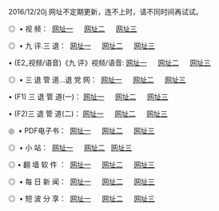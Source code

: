 2016/12/20j 网址不定期更新，连不上时，请不同时间再试试。
<p>◎   • 视 频： 
<a href="http://pb.pbassociates.biz/tv/" target="_blank">网址一</a> 　 
<a href="http://pb.pbassociates.biz/9018.html" target="_blank">网址二</a> 　 
<a href="http://pb.pbassociates.biz/9449.html" target="_blank">网址三</a></p>
<p>◎   • 九 评.三 退：  
<a href="http://pb.pbassociates.biz/tt/" target="_blank">网址一</a> 　 
<a href="http://pb.pbassociates.biz/v2/" target="_blank">网址二</a> 　 
<a href="http://pb.pbassociates.biz/t/" target="_blank">网址三</a> 　</p>
<p>  • (E2_视频/语音)《九 评》视频/语音: 
<a href="http://pb.pbassociates.biz/7738.html" target="_blank">网址一</a> 　 
<a href="http://pb.pbassociates.biz/7614.html" target="_blank">网址二</a> 　 
<a href="http://pb.pbassociates.biz/7633.html" target="_blank">网址三</a></p>
<p>◎   • 三 退 管 道...退 党 网：  
<a href="http://pb.pbassociates.biz/go/8/" target="_blank">网址一</a> 　 
<a href="http://pb.pbassociates.biz/go/8/" target="_blank">网址二</a> 　 
<a href="http://pb.pbassociates.biz/go/8/" target="_blank">网址三</a></p>
<p>  • (F1) 三 退 管 道(一)： 
<a href="http://pb.pbassociates.biz/dd/" target="_blank">网址一</a> 　 
<a href="http://pb.pbassociates.biz/dd/" target="_blank">网址二</a> 　 
<a href="http://pb.pbassociates.biz/dd/" target="_blank">网址三</a></p>
<p>  • (F2)三 退 管 道(二)： 
<a href="http://pb.pbassociates.biz/d/" target="_blank">网址一</a> 　 
<a href="http://pb.pbassociates.biz/d/" target="_blank">网址二</a> 　 
<a href="http://pb.pbassociates.biz/d/" target="_blank">网址三</a></p>
<p>◎   • PDF电子书：  
<a href="http://pb.pbassociates.biz/p/" target="_blank">网址一</a> 　 
<a href="http://pb.pbassociates.biz/p/" target="_blank">网址二</a> 　 
<a href="http://pb.pbassociates.biz/p/" target="_blank">网址三</a></p>
<p>◎ </span>  •  小 站：  
<a href="http://pb.pbassociates.biz/" target="_blank">网址一</a> 　 
<a href="http://pb.pbassociates.biz/" target="_blank">网址二</a>   
<a href="http://pb.pbassociates.biz/" target="_blank">网址三</a></p>
<p>◎  • 翻 墙 软 件 ：  
<a href="http://pb.pbassociates.biz/ff/" target="_blank">网址一</a> 　 
<a href="http://pb.pbassociates.biz/ff/" target="_blank">网址二</a> 　 
<a href="http://pb.pbassociates.biz/ff/" target="_blank">网址三</a></p>
<p>◎ </span>  • 每 日 新 闻：  
<a href="http://pb.pbassociates.biz/day/" target="_blank">网址一</a> 　 
<a href="http://pb.pbassociates.biz/day/" target="_blank">网址二</a> 　 
<a href="http://pb.pbassociates.biz/day/" target="_blank">网址三</a></p>
<p>◎ </span>  • 短 波 分 享：  
<a href="http://pb.pbassociates.biz/h/" target="_blank">网址一</a> 　 
<a href="http://pb.pbassociates.biz/h/" target="_blank">网址二</a> 　 
<a href="http://pb.pbassociates.biz/h/" target="_blank">网址三</a></p>
